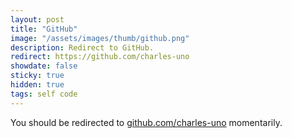 ```yaml
---
layout: post
title: "GitHub"
image: "/assets/images/thumb/github.png"
description: Redirect to GitHub.
redirect: https://github.com/charles-uno
showdate: false
sticky: true
hidden: true
tags: self code
---
```


You should be redirected to [github.com/charles-uno](https://github.com/charles-uno) momentarily.
